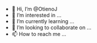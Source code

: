 - 👋 Hi, I’m @OtienoJ
- 👀 I’m interested in ...
- 🌱 I’m currently learning ...
- 💞️ I’m looking to collaborate on ...
- 📫 How to reach me ...

<!---
OtienoJ/OtienoJ is a ✨ special ✨ repository because its `README.md` (this file) appears on your GitHub profile.
You can click the Preview link to take a look at your changes.
--->
